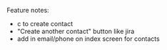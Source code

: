 Feature notes:
- c to create contact
- "Create another contact" button like jira
- add in email/phone on index screen for contacts